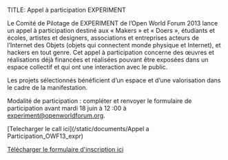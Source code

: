 TITLE: Appel à participation EXPERIMENT

Le Comité de Pilotage de EXPERIMENT de l’Open World Forum 2013 lance un appel à participation destiné aux « Makers » et « Doers », étudiants et écoles, artistes et designers, associations et entreprises acteurs de l’Internet des Objets (objets qui connectent monde physique et Internet), et hackers en tout genre.  Cet appel à participation concerne des œuvres et réalisations déjà financées et réalisées pouvant être exposées dans un espace collectif et qui ont une interaction avec le public.

Les projets sélectionnés bénéficient d’un espace et d’une valorisation dans le cadre de la manifestation.

Modalité de participation : compléter et renvoyer  le formulaire de participation avant mardi 18 juin à 12 :00 à [experiment@openworldforum.org][4].

[Telecharger le call ici](/static/documents/Appel a Participation_OWF13_expr)

[Télécharger le formulaire d'inscription ici](/static/documents/)


 [4]: mailto:experiment%40openworldforum.org
